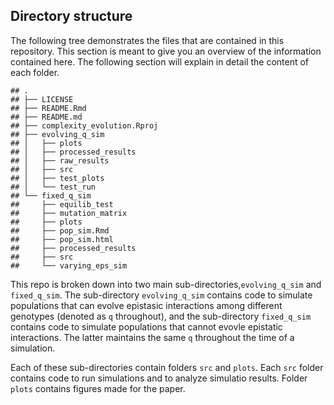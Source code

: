 Directory structure
-------------------

The following tree demonstrates the files that are contained in this
repository. This section is meant to give you an overview of the
information contained here. The following section will explain in detail
the content of each folder.

    ## .
    ## ├── LICENSE
    ## ├── README.Rmd
    ## ├── README.md
    ## ├── complexity_evolution.Rproj
    ## ├── evolving_q_sim
    ## │   ├── plots
    ## │   ├── processed_results
    ## │   ├── raw_results
    ## │   ├── src
    ## │   ├── test_plots
    ## │   └── test_run
    ## └── fixed_q_sim
    ##     ├── equilib_test
    ##     ├── mutation_matrix
    ##     ├── plots
    ##     ├── pop_sim.Rmd
    ##     ├── pop_sim.html
    ##     ├── processed_results
    ##     ├── src
    ##     └── varying_eps_sim

This repo is broken down into two main sub-directories,`evolving_q_sim`
and `fixed_q_sim`. The sub-directory `evolving_q_sim` contains code to
simulate populations that can evolve epistasic interactions among
different genotypes (denoted as `q` throughout), and the sub-directory
`fixed_q_sim` contains code to simulate populations that cannot evovle
epistatic interactions. The latter maintains the same `q` throughout the
time of a simulation.

Each of these sub-directories contain folders `src` and `plots`. Each
`src` folder contains code to run simulations and to analyze simulatio
results. Folder `plots` contains figures made for the paper.
